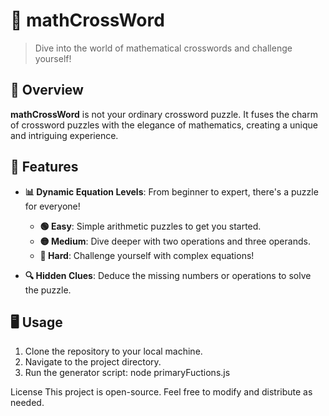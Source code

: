 # 🧮 mathCrossWord

> Dive into the world of mathematical crosswords and challenge yourself!

## 🌟 Overview

**mathCrossWord** is not your ordinary crossword puzzle. It fuses the charm of crossword puzzles with the elegance of mathematics, creating a unique and intriguing experience.

## 🚀 Features

- **📊 Dynamic Equation Levels**: From beginner to expert, there's a puzzle for everyone!
  - **🟢 Easy**: Simple arithmetic puzzles to get you started.
  - **🟡 Medium**: Dive deeper with two operations and three operands.
  - **🔴 Hard**: Challenge yourself with complex equations!
  
- **🔍 Hidden Clues**: Deduce the missing numbers or operations to solve the puzzle.

## 🖥️ Usage

1. Clone the repository to your local machine.
2. Navigate to the project directory.
3. Run the generator script: node primaryFuctions.js


License
This project is open-source. Feel free to modify and distribute as needed.
